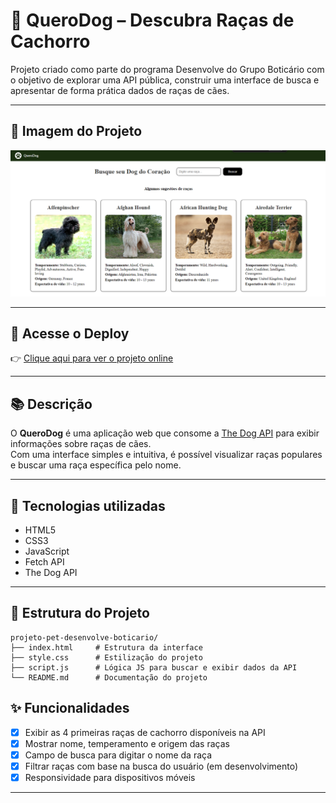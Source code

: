 # 🐶 QueroDog – Descubra Raças de Cachorro

Projeto criado como parte do programa Desenvolve do Grupo Boticário com o objetivo de explorar uma API pública, construir uma interface de busca e apresentar de forma prática dados de raças de cães.

---

## 📸 Imagem do Projeto

![Imagem de tela inicial do site](/assets/pataSite.png)

---

## 🔗 Acesse o Deploy

👉 [Clique aqui para ver o projeto online](https://debug-cafe.github.io/projeto-pet-desenvolve-boticario/)

---

## 📚 Descrição

O **QueroDog** é uma aplicação web que consome a [The Dog API](https://thedogapi.com/) para exibir informações sobre raças de cães.  
Com uma interface simples e intuitiva, é possível visualizar raças populares e buscar uma raça específica pelo nome.

---

## 🧰 Tecnologias utilizadas

- HTML5
- CSS3
- JavaScript
- Fetch API
- The Dog API

---

## 🧱 Estrutura do Projeto

```plaintext
projeto-pet-desenvolve-boticario/
├── index.html     # Estrutura da interface
├── style.css      # Estilização do projeto
├── script.js      # Lógica JS para buscar e exibir dados da API
└── README.md      # Documentação do projeto
```

## ✨ Funcionalidades

- [x] Exibir as 4 primeiras raças de cachorro disponíveis na API
- [x] Mostrar nome, temperamento e origem das raças
- [x] Campo de busca para digitar o nome da raça
- [x] Filtrar raças com base na busca do usuário (em desenvolvimento)
- [x] Responsividade para dispositivos móveis

---

